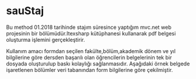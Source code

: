 # sauStaj
Bu method 01.2018 tarihinde stajım süresince yaptığım mvc.net web projesinin bir bölümüdür.Itexsharp kütüphanesi kullanarak pdf belgesi oluşturma işlemini gerçekleştirir.

Kullanım amacı formdan seçilen fakülte,bölüm,akademik dönem ve yıl bilgilerine göre dersden başarılı olan öğrencilerin belgelerinin tek bir dosyada oluşturulup baskı kolaylığı sağlanmasıdır.
Aşağıdaki örnek belgede işaretlenen bölümler veri tabanından form bilgilerine göre çekilmiştir.
